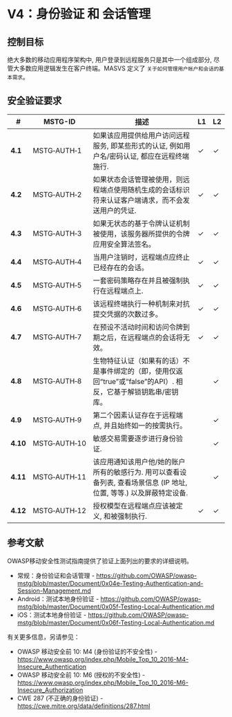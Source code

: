 # V4：身份验证 和 会话管理

## 控制目标

绝大多数的移动应用程序架构中, 用户登录到远程服务只是其中一个组成部分, 尽管大多数应用逻辑发生在客户终端。MASVS 定义了 `关于如何管理用户帐户和会话的基本需求`。

## 安全验证要求

| # | MSTG-ID | 描述 | L1 | L2 |
| --- | --- | --- | --- | --- |
| **4.1** | MSTG‑AUTH‑1 | 如果该应用提供给用户访问远程服务, 即某些形式的认证, 例如用户名/密码认证, 都应在远程终端施行. | ✓| ✓ |
| **4.2** | MSTG‑AUTH‑2 | 如果状态会话管理被使用，则远程端点使用随机生成的会话标识符来认证客户端请求，而不会发送用户的凭证. | ✓| ✓|
| **4.3** | MSTG‑AUTH‑3 | 如果无状态的基于令牌认证机制被使用，该服务器所提供的令牌应用安全算法签名。 | ✓| ✓ |
| **4.4** | MSTG‑AUTH‑4 | 当用户注销时，远程端点应终止已经存在的会话。 | ✓| ✓ |
| **4.5** | MSTG‑AUTH‑5 | 一套密码策略存在并且被强制执行在远程端点上.  | ✓| ✓ |
| **4.6** | MSTG‑AUTH‑6 | 该远程终端执行一种机制来对抗提交凭据的次数过多。 | ✓| ✓ |
| **4.7** | MSTG‑AUTH‑7 | 在预设不活动时间和访问令牌到期之后，在远程端点的会话将无效。 | ✓| ✓ |
| **4.8** | MSTG‑AUTH‑8 | 生物特征认证（如果有的话）不是事件绑定的（即，使用仅返回“true”或“false”的API）. 相反，它基于解锁钥匙串/密钥库。  | | ✓|
| **4.9** | MSTG‑AUTH‑9 | 第二个因素认证存在于远程端点, 并且始终如一的按需执行。 | | ✓ |
| **4.10** | MSTG‑AUTH‑10 | 敏感交易需要逐步进行身份验证. | | ✓ |
| **4.11** | MSTG‑AUTH‑11 | 该应用通知该用户他/她的账户所有的敏感行为. 用可以查看设备列表, 查看场景信息 (IP 地址, 位置, 等等.) 以及屏蔽特定设备. | | ✓ |
| **4.12** | MSTG‑AUTH‑12 | 授权模型在远程端点应该被定义, 和被强制执行. | ✓| ✓ |

<div style="page-break-after: always;">
</div>

## 参考文献

OWASP移动安全性测试指南提供了验证上面列出的要求的详细说明。

- 常规：身份验证和会话管理 - <https://github.com/OWASP/owasp-mstg/blob/master/Document/0x04e-Testing-Authentication-and-Session-Management.md>
- Android：测试本地身份验证 - <https://github.com/OWASP/owasp-mstg/blob/master/Document/0x05f-Testing-Local-Authentication.md>
- iOS：测试本地身份验证 - <https://github.com/OWASP/owasp-mstg/blob/master/Document/0x06f-Testing-Local-Authentication.md>

有关更多信息，另请参见：

- OWASP 移动安全前 10: M4 (身份验证的不安全性) - <https://www.owasp.org/index.php/Mobile_Top_10_2016-M4-Insecure_Authentication>
- OWASP 移动安全前 10: M6 (授权的不安全性) - <https://www.owasp.org/index.php/Mobile_Top_10_2016-M6-Insecure_Authorization>
- CWE 287 (不正确的身份验证) - <https://cwe.mitre.org/data/definitions/287.html>
